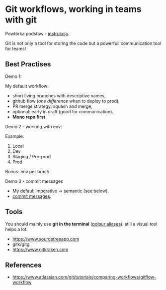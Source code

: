 # Git workflows, working in teams with git

Powtórka podstaw - [instrukcja](https://github.com/wojciech11/se_software_build_automation_tools/blob/master/01_exercise/README_pl.md).

Git is not only a tool for storing the code but a powerfull communication tool for teams!

## Best Practises

Demo 1:

My default workflow:

- short living branches with descriptive names,
- github flow (*one difference* when to deploy to prod),
- PR merge strategy: squash and merge,
- optional: early in draft (good for communication).
- **Mono repo first**

Demo 2 - working with env:

Example:

1. Local
2. Dev
3. Staging / Pre-prod
4. Prod

Bonus: env per brach

Demo 3 - commit messages

- My defaul: imperative -> semantic (see below),
- [commit messages](https://github.com/wojciech11/se_software_build_automation_tools/blob/master/01_exercise/README_pl.md#zaawansowane---w%C5%82a%C5%9Bciwe-opisy-zmian).

## Tools

You should mainly use **git in the terminal** ([polpur aliases](https://github.com/sorin-ionescu/prezto/tree/master/modules/git#branch-b)), still a visual tool helps a lot:

- https://www.sourcetreeapp.com
- gitk/gitg
- https://www.gitkraken.com

## References

- https://www.atlassian.com/git/tutorials/comparing-workflows/gitflow-workflow
